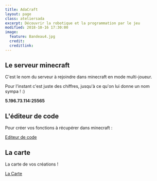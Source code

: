 ```yaml
---
title: AdaCraft
layout: page
class: ateliersada
excerpt: Découvrir la robotique et la programmation par le jeu
modified: 2018-10-16 17:30:00
image:
  feature: Bandeau4.jpg
  credit: 
  creditlink: 
---
```



## Le serveur minecraft

C'est le nom du serveur à rejoindre dans minecraft en mode multi-joueur. 

Pour l'instant c'est juste des chiffres, jusqu'à ce qu'on lui donne un nom sympa ! :)

<b>5.196.73.114:25565</b>



## L'éditeur de code


Pour créer vos fonctions à récupérer dans minecraft :

<a class="btn" href="http://5.196.73.114:5000">Editeur de code</a>


## La carte 


La carte de vos créations !  

<a class="btn" href="http://5.196.73.114:8123">La Carte</a>